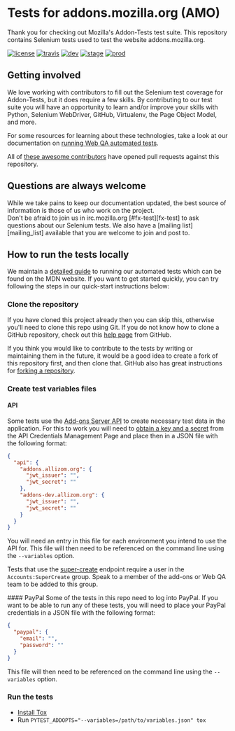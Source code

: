 Tests for addons.mozilla.org (AMO)
==================================

Thank you for checking out Mozilla's Addon-Tests test suite.
This repository contains Selenium tests used to test the website addons.mozilla.org.

[![license](https://img.shields.io/badge/license-MPL%202.0-blue.svg)](https://github.com/mozilla/Addon-Tests/blob/master/LICENSE)
[![travis](https://img.shields.io/travis/mozilla/Addon-Tests.svg?label=travis)](http://travis-ci.org/mozilla/Addon-Tests/)
[![dev](https://img.shields.io/jenkins/s/https/webqa-ci.mozilla.com/amo.dev.svg?label=dev)](https://webqa-ci.mozilla.com/job/amo.dev/)
[![stage](https://img.shields.io/jenkins/s/https/webqa-ci.mozilla.com/amo.stage.saucelabs.svg?label=stage)](https://webqa-ci.mozilla.com/job/amo.stage.saucelabs/)
[![prod](https://img.shields.io/jenkins/s/https/webqa-ci.mozilla.com/amo.prod.svg?label=prod)](https://webqa-ci.mozilla.com/job/amo.prod/)

Getting involved
----------------

We love working with contributors to fill out the Selenium test coverage for Addon-Tests,
but it does require a few skills.
By contributing to our test suite you will have an opportunity to learn and/or improve your
skills with Python, Selenium WebDriver, GitHub, Virtualenv, the Page Object Model, and more.

For some resources for learning about these technologies, take a look at our documentation on
[running Web QA automated tests][running-tests].

All of [these awesome contributors][contributors] have opened pull requests
against this repository.


Questions are always welcome
----------------------------
While we take pains to keep our documentation updated, the best source of information is those
of us who work on the project.  
Don't be afraid to join us in irc.mozilla.org [#fx-test][fx-test] to ask questions about our
Selenium tests.
We also have a [mailing list][mailing_list] available that you are welcome to join and post to.

How to run the tests locally
-----------------------------------------
We maintain a [detailed guide][running-tests] to running our automated tests which can be found on the MDN website.
If you want to get started quickly, you can try following the steps in our quick-start instructions below:

### Clone the repository
If you have cloned this project already then you can skip this, otherwise you'll need to clone this repo using Git.
If you do not know how to clone a GitHub repository, check out this
[help page][git-clone] from GitHub.

If you think you would like to contribute to the tests by writing or maintaining them in the future,
it would be a good idea to create a fork of this repository first, and then clone that.
GitHub also has great instructions for [forking a repository][git-fork].

### Create test variables files

#### API
Some tests use the [Add-ons Server API][api] to create necessary test data in
the application. For this to work you will need to
[obtain a key and a secret][api-credentials] from the API Credentials
Management Page and place then in a JSON file with the following format:

```json
{
  "api": {
    "addons.allizom.org": {
      "jwt_issuer": "",
      "jwt_secret": ""
    },
    "addons-dev.allizom.org": {
      "jwt_issuer": "",
      "jwt_secret": ""
    }
  }
}
```

You will need an entry in this file for each environment you intend to use the
API for. This file will then need to be referenced on the command line using
the `--variables` option.

Tests that use the [super-create][api-super-create] endpoint require a user
in the `Accounts:SuperCreate` group. Speak to a member of the add-ons or Web QA
team to be added to this group.

#### PayPal
Some of the tests in this repo need to log into PayPal. If you want to be able
to run any of these tests, you will need to place your PayPal credentials in a
JSON file with the following format:

```json
{
  "paypal": {
    "email": "",
    "password": ""
  }
}
```

This file will then need to be referenced on the command line using the
`--variables` option.

### Run the tests

* [Install Tox](https://tox.readthedocs.io/en/latest/install.html)
* Run `PYTEST_ADDOPTS="--variables=/path/to/variables.json" tox`

[contributors]: https://github.com/mozilla/Addon-Tests/contributors
[git-clone]: https://help.github.com/articles/cloning-a-repository/
[git-fork]: https://help.github.com/articles/fork-a-repo/
[irc]: http://widget01.mibbit.com/?settings=1b10107157e79b08f2bf99a11f521973&server=irc.mozilla.org&channel=%23mozwebqa
[list]: https://mail.mozilla.org/listinfo/mozwebqa
[pytest-selenium]: http://pytest-selenium.readthedocs.org/
[running-tests]: https://developer.mozilla.org/en-US/docs/Mozilla/QA/Running_Web_QA_automated_tests
[virtualenv]: https://wiki.mozilla.org/QA/Execution/Web_Testing/Automation/Virtual_Environments
[api]: http://addons-server.readthedocs.org
[api-credentials]: http://addons-server.readthedocs.org/en/latest/topics/api/auth.html#access-credentials
[api-super-create]: http://addons-server.readthedocs.org/en/latest/topics/api/accounts.html#super-creation
